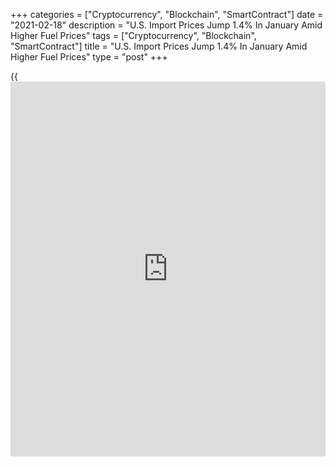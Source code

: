 +++
categories = ["Cryptocurrency", "Blockchain", "SmartContract"]
date = "2021-02-18"
description = "U.S. Import Prices Jump 1.4% In January Amid Higher Fuel Prices"
tags = ["Cryptocurrency", "Blockchain", "SmartContract"]
title = "U.S. Import Prices Jump 1.4% In January Amid Higher Fuel Prices"
type = "post"
+++

{{<iframe id="large-banner" src="https://www.bounty.group/#slide=3.0" width="100%" height="600" scrolling="no" style="border: 0px solid rgb(216, 221, 230); border-radius: 3px;">}}

The Labor Department released a report on Thursday showing U.S. import
prices increased by more than expected in the month of January.

The report said import prices surged up by 1.4 percent in January after
climbing by an upwardly revised 1.0 percent in December.

Economists had expected import prices to jump by 1.0 percent compared to
the 0.9 percent advance originally reported for the previous month.

The bigger than expected increase in import prices came as prices for
fuel imports spiked by 7.4 percent in January after soaring by 8.1
percent in December.

The report said prices for non-fuel imports climbed by 0.8 percent in
January after rising by 0.4 percent in December.

Higher prices for non-fuel industrial supplies and materials, foods,
feeds, and beverages, capital goods, and automotive vehicles more than
offset lower prices for import consumer goods.

Meanwhile, the Labor Department said export prices shot up by 2.5
percent in January after spiking by an upwardly revised 1.3 percent in
February.

Export prices were expected to increase by 0.7 percent compared to the
1.1 percent jump originally reported for the previous month.

Prices for agricultural exports led the way higher, surging up by 6.0
percent in January amid higher prices for soybeans, corn, wheat, cotton,
meat, fruit, vegetables, and nuts.

The report said prices for non-agricultural exports also jumped by 2.2
percent, reflecting higher prices for non-agricultural industrial
supplies and materials, capital goods, and automotive vehicles.

Compared to the same month a year ago, import prices in January were up
by 0.9 percent, while export prices were up by 2.3 percent.

For comments and feedback [contact](https://www.playgroundfx.com/contact/): editorial@rtt[news](https://www.letsplayfx.com/blog/forex-news-website/).com

[Economic News][1]

 **What parts of the world are seeing the best (and worst) economic
performances lately? Click[here][2] to check out our [Econ Scorecard][2]
and find out! See up-to-the-moment [ranking](https://www.playgroundfx.com/blog/crypto-exchange-ranking/)s for the best and worst
performers in [GDP][3], [unemployment rate][4], [inflation][5] and much
more.**

   1. www.rtt[news](https://www.letsplayfx.com/blog/forex-news-website/).com/Content/EconomicNews.aspx
   2. www.rtt[news](https://www.letsplayfx.com/blog/forex-news-website/).com/economic-scorecard/world-rank/unemployment-rate/highest-performance.aspx
   3. www.rtt[news](https://www.letsplayfx.com/blog/forex-news-website/).com/economic-scorecard/world-rank/GDP/highest-performance.aspx
   4. www.rtt[news](https://www.letsplayfx.com/blog/forex-news-website/).com/economic-scorecard/world-rank/unemployment-rate/lowest-performance.aspx
   5. www.rtt[news](https://www.letsplayfx.com/blog/forex-news-website/).com/economic-scorecard/world-rank/CPI/highest-performance.aspx